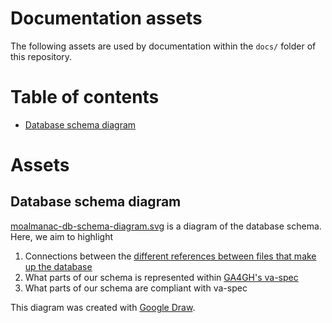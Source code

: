 # Documentation assets
The following assets are used by documentation within the `docs/` folder of this repository.

# Table of contents
- [Database schema diagram](#database-schema-diagram)

# Assets
## Database schema diagram
[moalmanac-db-schema-diagram.svg](moalmanac-db-schema-diagram.svg) is a diagram of the database schema. Here, we aim to highlight 
1. Connections between the [different references between files that make up the database](../../references/)
2. What parts of our schema is represented within [GA4GH's va-spec](https://github.com/ga4gh/va-spec)
3. What parts of our schema are compliant with va-spec

This diagram was created with [Google Draw](https://docs.google.com/drawings/d/1fLOOwtc87YVEJfy4oTiP04cUFgKVGalv8vv4k0L__2c/edit?usp=sharing).
